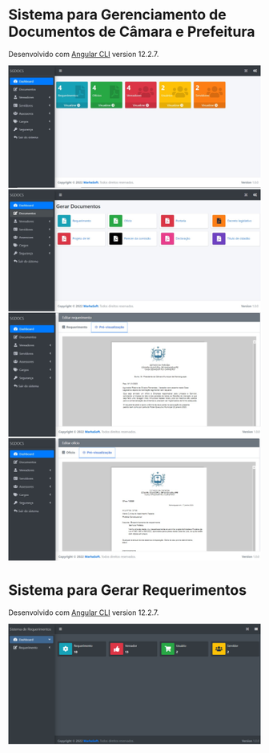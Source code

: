 # Sistema para Gerenciamento de Documentos de Câmara e Prefeitura

Desenvolvido com [Angular CLI](https://github.com/angular/angular-cli) version 12.2.7.

<img src="https://github.com/samuelfer/requerimento-app/blob/master/dashboard.jpg">
<img src="https://github.com/samuelfer/requerimento-app/blob/master/gerar-documentos.jpg">
<img src="https://github.com/samuelfer/requerimento-app/blob/master/preview-requerimento.jpg">
<img src="https://github.com/samuelfer/requerimento-app/blob/master/preview-oficio.jpg">

# Sistema para Gerar Requerimentos

Desenvolvido com [Angular CLI](https://github.com/angular/angular-cli) version 12.2.7.

<img src="https://github.com/samuelfer/requerimento-app/blob/master/Screenshot.png">
